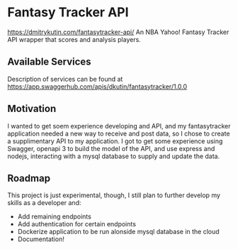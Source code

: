 # Fantasy Tracker API
https://dmitrykutin.com/fantasytracker-api/
An NBA Yahoo! Fantasy Tracker API wrapper that scores and analysis players.
## Available Services
Description of services can be found at https://app.swaggerhub.com/apis/dkutin/fantasytracker/1.0.0
## Motivation
I wanted to get soem experience developing and API, and my fantasytracker application needed a new way to receive and post data, so I chose to create a supplimentary API to my application. I got to get some experience using Swagger, openapi 3 to build the model of the API, and use express and nodejs, interacting with a mysql database to supply and update the data.
## Roadmap
This project is just experimental, though, I still plan to further develop my skills as a developer and:
 - Add remaining endpoints
 - Add authentication for certain endpoints
 - Dockerize application to be run alonside mysql database in the cloud
 - Documentation!
